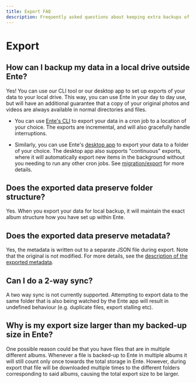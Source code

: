 ```yaml
---
title: Export FAQ
description: Frequently asked questions about keeping extra backups of your data
---
```


# Export

## How can I backup my data in a local drive outside Ente?

Yes! You can use our CLI tool or our desktop app to set up exports of your data
to your local drive. This way, you can use Ente in your day to day use, but will
have an additional guarantee that a copy of your original photos and videos are
always available in normal directories and files.

- You can use [Ente's CLI](https://github.com/ente-io/ente/tree/main/cli#export)
  to export your data in a cron job to a location of your choice. The exports
  are incremental, and will also gracefully handle interruptions.

- Similarly, you can use Ente's [desktop app](https://ente.io/download/desktop)
  to export your data to a folder of your choice. The desktop app also supports
  "continuous" exports, where it will automatically export new items in the
  background without you needing to run any other cron jobs. See
  [migration/export](/photos/migration/export/) for more details.

## Does the exported data preserve folder structure?

Yes. When you export your data for local backup, it will maintain the exact
album structure how you have set up within Ente.

## Does the exported data preserve metadata?

Yes, the metadata is written out to a separate JSON file during export. Note
that the original is not modified. For more details, see the
[description of the exported metadata](/photos/faq/metadata#export).

## Can I do a 2-way sync?

A two way sync is not currently supported. Attempting to export data to the same
folder that is also being watched by the Ente app will result in undefined
behaviour (e.g. duplicate files, export stalling etc).

## Why is my export size larger than my backed-up size in Ente?

One possible reason could be that you have files that are in multiple different
albums. Whenever a file is backed-up to Ente in multiple albums it will still
count only once towards the total storage in Ente. However, during export that
file will be downloaded multiple times to the different folders corresponding to
said albums, causing the total export size to be larger.
